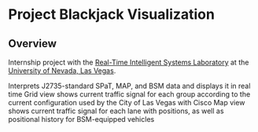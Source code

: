 # Project Blackjack Visualization
## Overview
Internship project with the [Real-Time Intelligent Systems Laboratory](http://rtis.oit.unlv.edu/) at the [University of Nevada, Las Vegas](https://www.unlv.edu/).

Interprets J2735-standard SPaT, MAP, and BSM data and displays it in real time
Grid view shows current traffic signal for each group according to the current configuration used by the City of Las Vegas with Cisco
Map view shows current traffic signal for each lane with positions, as well as positional history for BSM-equipped vehicles
